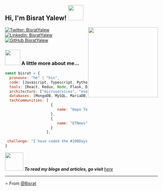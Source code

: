 <h2> Hi, I'm Bisrat Yalew! <img src="https://media.giphy.com/media/u2pmTWUi0MXjyrMaVj/giphy.gif" width="50"></h2>
<img align='right' src="https://media.giphy.com/media/u2pmTWUi0MXjyrMaVj/giphy.gif" width="230">

[![Twitter: BisratYalew](https://img.shields.io/twitter/follow/BisratYalew?style=social)](https://twitter.com/BisratYalew)
[![Linkedin: BisratYalew](https://img.shields.io/badge/-bisratyalew-blue?style=flat-square&logo=Linkedin&logoColor=white&link=https://www.linkedin.com/in/BisratYalew/)](https://www.linkedin.com/in/BisratYalew/)
[![GitHub BisratYalew](https://img.shields.io/github/followers/BisratYalew?label=follow&style=social)](https://github.com/BisratYalew)


### <img src="https://media.giphy.com/media/VgCDAzcKvsR6OM0uWg/giphy.gif" width="50"> A little more about me...  

```javascript
const bisrat = {
  pronouns: "he" | "his",
  code: [Javascript, Typescript, Python, HTML, CSS, Go, Solidity],
  tools: [React, Redux, Node, Flask, Django, ReactNative, Storybook, Styled-Components, Jest, Docker],
  architecture: ["microservices", "event-driven", "design system pattern"],
  databases: [MongoDB, MySQL, MariaDB, Cassandra, ScyllaDB],
  techCommunities: [
                     {
                        name: "Hapo Technologies",
                     },
                     {
                        name: "ETNews"
                     }
                   ],
                  
 challenge: "I have coded the #100DaysOfCode challenge focused on fullstack development with node.js and react native"
}
```

<img src="https://media.giphy.com/media/LnQjpWaON8nhr21vNW/giphy.gif" width="60"> <em><b>To read my blogs and articles, go visit </b> [here](https://bisratyalew.github.io)</em>

---

⭐️ From [@Bisrat](https://github.com/BisratYalew)
